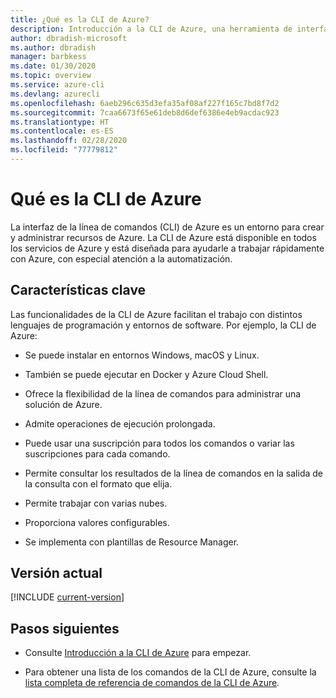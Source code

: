 ```yaml
---
title: ¿Qué es la CLI de Azure?
description: Introducción a la CLI de Azure, una herramienta de interfaz de línea de comandos diseñada para crear y administrar los recursos de Azure, ahora disponible en entornos Windows, macOS y Linux.
author: dbradish-microsoft
ms.author: dbradish
manager: barbkess
ms.date: 01/30/2020
ms.topic: overview
ms.service: azure-cli
ms.devlang: azurecli
ms.openlocfilehash: 6aeb296c635d3efa35af08af227f165c7bd8f7d2
ms.sourcegitcommit: 7caa6673f65e61deb8d6def6386e4eb9acdac923
ms.translationtype: HT
ms.contentlocale: es-ES
ms.lasthandoff: 02/28/2020
ms.locfileid: "77779812"
---
```

# <a name="what-is-azure-cli"></a>Qué es la CLI de Azure

La interfaz de la línea de comandos (CLI) de Azure es un entorno para crear y administrar recursos de Azure.  La CLI de Azure está disponible en todos los servicios de Azure y está diseñada para ayudarle a trabajar rápidamente con Azure, con especial atención a la automatización.

## <a name="key-characteristics"></a>Características clave

Las funcionalidades de la CLI de Azure facilitan el trabajo con distintos lenguajes de programación y entornos de software.  Por ejemplo, la CLI de Azure:

- Se puede instalar en entornos Windows, macOS y Linux.

- También se puede ejecutar en Docker y Azure Cloud Shell.
- Ofrece la flexibilidad de la línea de comandos para administrar una solución de Azure.

- Admite operaciones de ejecución prolongada.
- Puede usar una suscripción para todos los comandos o variar las suscripciones para cada comando.
- Permite consultar los resultados de la línea de comandos en la salida de la consulta con el formato que elija.
- Permite trabajar con varias nubes.
- Proporciona valores configurables.
- Se implementa con plantillas de Resource Manager.

## <a name="current-version"></a>Versión actual

[!INCLUDE [current-version](includes/current-version.md)]

## <a name="next-steps"></a>Pasos siguientes

- Consulte [Introducción a la CLI de Azure](get-started-with-azure-cli.md) para empezar.

- Para obtener una lista de los comandos de la CLI de Azure, consulte la [lista completa de referencia de comandos de la CLI de Azure](/cli/azure/reference-index).
